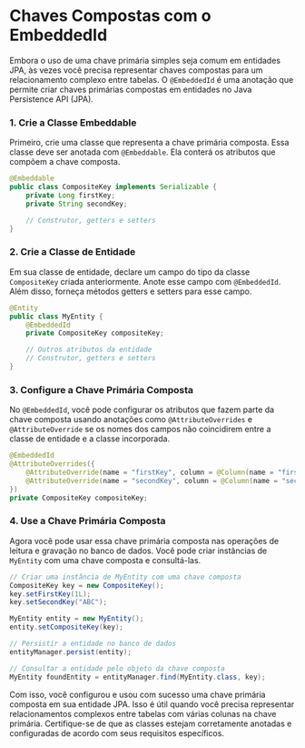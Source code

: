 # Chaves Compostas com o EmbeddedId

Embora o uso de uma chave primária simples seja comum em entidades JPA, às vezes você precisa representar chaves compostas para um relacionamento complexo entre tabelas. O `@EmbeddedId` é uma anotação que permite criar chaves primárias compostas em entidades no Java Persistence API (JPA).

### 1. Crie a Classe Embeddable

Primeiro, crie uma classe que representa a chave primária composta. Essa classe deve ser anotada com `@Embeddable`. Ela conterá os atributos que compõem a chave composta.

```java
@Embeddable
public class CompositeKey implements Serializable {
    private Long firstKey;
    private String secondKey;

    // Construtor, getters e setters
}
```

### 2. Crie a Classe de Entidade

Em sua classe de entidade, declare um campo do tipo da classe `CompositeKey` criada anteriormente. Anote esse campo com `@EmbeddedId`. Além disso, forneça métodos getters e setters para esse campo.

```java
@Entity
public class MyEntity {
    @EmbeddedId
    private CompositeKey compositeKey;

    // Outros atributos da entidade
    // Construtor, getters e setters
}
```

### 3. Configure a Chave Primária Composta

No `@EmbeddedId`, você pode configurar os atributos que fazem parte da chave composta usando anotações como `@AttributeOverrides` e `@AttributeOverride` se os nomes dos campos não coincidirem entre a classe de entidade e a classe incorporada.

```java
@EmbeddedId
@AttributeOverrides({
    @AttributeOverride(name = "firstKey", column = @Column(name = "first_key")),
    @AttributeOverride(name = "secondKey", column = @Column(name = "second_key"))
})
private CompositeKey compositeKey;
```

### 4. Use a Chave Primária Composta

Agora você pode usar essa chave primária composta nas operações de leitura e gravação no banco de dados. Você pode criar instâncias de `MyEntity` com uma chave composta e consultá-las.

```java
// Criar uma instância de MyEntity com uma chave composta
CompositeKey key = new CompositeKey();
key.setFirstKey(1L);
key.setSecondKey("ABC");

MyEntity entity = new MyEntity();
entity.setCompositeKey(key);

// Persistir a entidade no banco de dados
entityManager.persist(entity);

// Consultar a entidade pelo objeto da chave composta
MyEntity foundEntity = entityManager.find(MyEntity.class, key);
```

Com isso, você configurou e usou com sucesso uma chave primária composta em sua entidade JPA. Isso é útil quando você precisa representar relacionamentos complexos entre tabelas com várias colunas na chave primária. Certifique-se de que as classes estejam corretamente anotadas e configuradas de acordo com seus requisitos específicos.